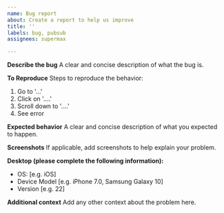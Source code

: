```yaml
---
name: Bug report
about: Create a report to help us improve
title: ''
labels: bug, pubsub
assignees: supermax

---
```


**Describe the bug**
A clear and concise description of what the bug is.

**To Reproduce**
Steps to reproduce the behavior:
1. Go to '...'
2. Click on '....'
3. Scroll down to '....'
4. See error

**Expected behavior**
A clear and concise description of what you expected to happen.

**Screenshots**
If applicable, add screenshots to help explain your problem.

**Desktop (please complete the following information):**
 - OS: [e.g. iOS]
 - Device Model [e.g. iPhone 7.0, Samsung Galaxy 10]
 - Version [e.g. 22]

**Additional context**
Add any other context about the problem here.
